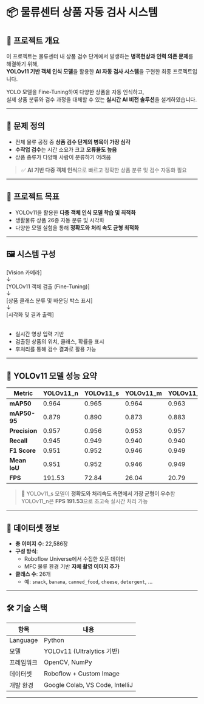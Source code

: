 # 📦 물류센터 상품 자동 검사 시스템

## 📌 프로젝트 개요

이 프로젝트는 물류센터 내 상품 검수 단계에서 발생하는 **병목현상과 인력 의존 문제**를 해결하기 위해,  
**YOLOv11 기반 객체 인식 모델**을 활용한 **AI 자동 검사 시스템**을 구현한 최종 프로젝트입니다.

YOLO 모델을 Fine-Tuning하여 다양한 상품을 자동 인식하고,  
실제 상품 분류와 검수 과정을 대체할 수 있는 **실시간 AI 비전 솔루션**을 설계하였습니다.

---

## 🧠 문제 정의

- 전체 물류 공정 중 **상품 검수 단계의 병목이 가장 심각**
- **수작업 검수**는 시간 소요가 크고 **오류율도 높음**
- 상품 종류가 다양해 사람이 분류하기 어려움

> ✅ **AI 기반 다중 객체 인식**으로 빠르고 정확한 상품 분류 및 검수 자동화 필요

---

## 🎯 프로젝트 목표

- YOLOv11을 활용한 **다중 객체 인식 모델 학습 및 최적화**
- 생활물류 상품 26종 자동 분류 및 시각화
- 다양한 모델 실험을 통해 **정확도와 처리 속도 균형 최적화**

---

## 🖼️ 시스템 구성

[Vision 카메라]<br>
↓<br>
[YOLOv11 객체 검출 (Fine-Tuning)]<br>
↓<br>
[상품 클래스 분류 및 바운딩 박스 표시]<br>
↓<br>
[시각화 및 결과 출력]<br>
<br>

- 실시간 영상 입력 기반
- 검출된 상품의 위치, 클래스, 확률을 표시
- 후처리를 통해 검수 결과로 활용 가능

---

## 🧪 YOLOv11 모델 성능 요약

| Metric        | YOLOv11_n | YOLOv11_s | YOLOv11_m | YOLOv11_l |
|---------------|------------|------------|------------|------------|
| **mAP50**     | 0.964      | 0.965      | 0.964      | 0.963      |
| **mAP50-95**  | 0.879      | 0.890      | 0.873      | 0.883      |
| **Precision** | 0.957      | 0.956      | 0.953      | 0.957      |
| **Recall**    | 0.945      | 0.949      | 0.940      | 0.940      |
| **F1 Score**  | 0.951      | 0.952      | 0.946      | 0.949      |
| **Mean IoU**  | 0.951      | 0.952      | 0.946      | 0.949      |
| **FPS**       | 191.53     | 72.84      | 26.04      | 20.79      |

> 📌 YOLOv11_s 모델이 **정확도와 처리속도 측면에서 가장 균형이 우수**함  
> YOLOv11_n은 **FPS 191.53**으로 초고속 실시간 처리 가능

---

## 📁 데이터셋 정보

- **총 이미지 수**: 22,586장
- **구성 방식**:
  - Roboflow Universe에서 수집한 오픈 데이터
  - MFC 물류 환경 기반 **자체 촬영 이미지 추가**
- **클래스 수**: 26개
  - 예: `snack`, `banana`, `canned_food`, `cheese`, `detergent`, ...

---

## 🛠️ 기술 스택

| 항목       | 내용 |
|------------|------|
| Language   | Python |
| 모델       | YOLOv11 (Ultralytics 기반) |
| 프레임워크 | OpenCV, NumPy |
| 데이터셋   | Roboflow + Custom Image |
| 개발 환경  | Google Colab, VS Code, IntelliJ |

---
<!--
## ▶️ 실행 방법

```bash
# 1. 필수 패키지 설치
pip install ultralytics opencv-python numpy

# 2. 모델 학습
yolo task=detect mode=train model=yolov8n.pt data=data.yaml epochs=50 imgsz=640

# 3. 상품 검출 실행
yolo task=detect mode=predict model=best.pt source=./test_images

- YOLOv11 기반 Fine-Tuning 모델 정확도 **95% 이상**
- 다중 상품 실시간 검출 성공
- **MFC(물류 풀필먼트 센터)** 적용 가능성 입증
- 검수 자동화로 **병목 해소 및 인건비 절감** 기대

---
-->
